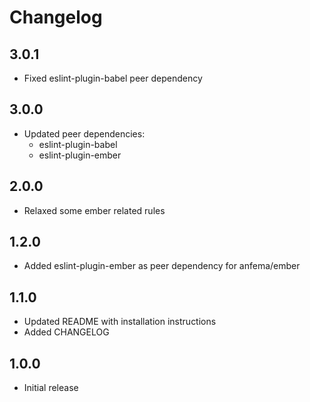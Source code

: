 # Changelog

## 3.0.1

- Fixed eslint-plugin-babel peer dependency

## 3.0.0

- Updated peer dependencies:
	- eslint-plugin-babel
	- eslint-plugin-ember

## 2.0.0

- Relaxed some ember related rules

## 1.2.0

- Added eslint-plugin-ember as peer dependency for anfema/ember

## 1.1.0

- Updated README with installation instructions
- Added CHANGELOG

## 1.0.0

- Initial release
